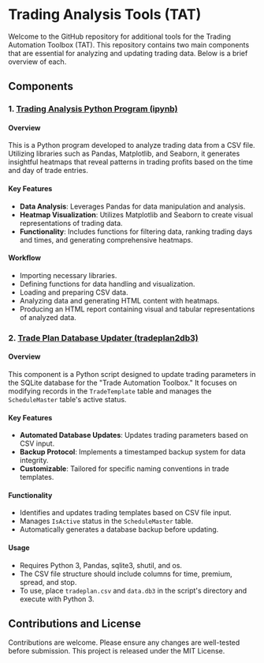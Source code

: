 
# Trading Analysis Tools (TAT)

Welcome to the GitHub repository for additional tools for the Trading Automation Toolbox (TAT). This repository contains two main components that are essential for analyzing and updating trading data. Below is a brief overview of each.

## Components

### 1. [Trading Analysis Python Program (ipynb)](https://github.com/breyer/tat/tree/main/ipynb)

#### Overview

This is a Python program developed to analyze trading data from a CSV file. Utilizing libraries such as Pandas, Matplotlib, and Seaborn, it generates insightful heatmaps that reveal patterns in trading profits based on the time and day of trade entries.

#### Key Features

-   **Data Analysis**: Leverages Pandas for data manipulation and analysis.
-   **Heatmap Visualization**: Utilizes Matplotlib and Seaborn to create visual representations of trading data.
-   **Functionality**: Includes functions for filtering data, ranking trading days and times, and generating comprehensive heatmaps.

#### Workflow

-   Importing necessary libraries.
-   Defining functions for data handling and visualization.
-   Loading and preparing CSV data.
-   Analyzing data and generating HTML content with heatmaps.
-   Producing an HTML report containing visual and tabular representations of analyzed data.

### 2. [Trade Plan Database Updater (tradeplan2db3)](https://github.com/breyer/tat/tree/main/tradeplan2db3)

#### Overview

This component is a Python script designed to update trading parameters in the SQLite database for the "Trade Automation Toolbox." It focuses on modifying records in the `TradeTemplate` table and manages the `ScheduleMaster` table's active status.

#### Key Features

-   **Automated Database Updates**: Updates trading parameters based on CSV input.
-   **Backup Protocol**: Implements a timestamped backup system for data integrity.
-   **Customizable**: Tailored for specific naming conventions in trade templates.

#### Functionality

-   Identifies and updates trading templates based on CSV file input.
-   Manages `IsActive` status in the `ScheduleMaster` table.
-   Automatically generates a database backup before updating.

#### Usage

-   Requires Python 3, Pandas, sqlite3, shutil, and os.
-   The CSV file structure should include columns for time, premium, spread, and stop.
-   To use, place `tradeplan.csv` and `data.db3` in the script's directory and execute with Python 3.

## Contributions and License

Contributions are welcome. Please ensure any changes are well-tested before submission. This project is released under the MIT License.
